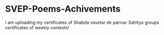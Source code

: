 # SVEP-Poems-Achivements
I am uploading my certificates of Shabda vavetar ek parivar Sahitya groups certificates of weekly contests!
